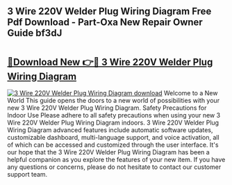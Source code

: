 ## 3 Wire 220V Welder Plug Wiring Diagram Free Pdf Download - Part-Oxa New Repair Owner Guide bf3dJ

# <h2><a href="http://dfp91f.blite.top/?on=3+Wire+220V+Welder+Plug+Wiring+Diagram">🔗Download New 👉🔴 3 Wire 220V Welder Plug Wiring Diagram</a></h2>

[![3 Wire 220V Welder Plug Wiring Diagram download](https://i.imgur.com/lujVjoI.png)](http://dfp91f.blite.top/?on=3+Wire+220V+Welder+Plug+Wiring+Diagram)
Welcome to a New World This guide opens the doors to a new world of possibilities with your new 3 Wire 220V Welder Plug Wiring Diagram. Safety Precautions for Indoor Use Please adhere to all safety precautions when using your new 3 Wire 220V Welder Plug Wiring Diagram indoors. 3 Wire 220V Welder Plug Wiring Diagram advanced features include automatic software updates, customizable dashboard, multi-language support, and voice activation, all of which can be accessed and customized through the user interface. It's our hope that the 3 Wire 220V Welder Plug Wiring Diagram has been a helpful companion as you explore the features of your new item. If you have any questions or concerns, please do not hesitate to contact our customer support team.
